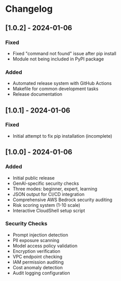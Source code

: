 # Changelog

## [1.0.2] - 2024-01-06
### Fixed
- Fixed "command not found" issue after pip install
- Module not being included in PyPI package

### Added
- Automated release system with GitHub Actions
- Makefile for common development tasks
- Release documentation

## [1.0.1] - 2024-01-06
### Fixed
- Initial attempt to fix pip installation (incomplete)

## [1.0.0] - 2024-01-06
### Added
- Initial public release
- GenAI-specific security checks
- Three modes: beginner, expert, learning
- JSON output for CI/CD integration
- Comprehensive AWS Bedrock security auditing
- Risk scoring system (1-10 scale)
- Interactive CloudShell setup script

### Security Checks
- Prompt injection detection
- PII exposure scanning  
- Model access policy validation
- Encryption verification
- VPC endpoint checking
- IAM permission auditing
- Cost anomaly detection
- Audit logging configuration